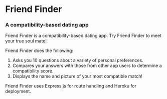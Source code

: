 # Friend Finder
### A compatibility-based dating app

Friend Finder is a compatibility-based dating app. Try Friend Finder to meet your true soul mate!

Friend Finder does the following:

1. Asks you 10 questions about a variety of personal preferences.
2. Compares your answers with those from other app users to determine a compatibility score.
3. Displays the name and picture of your most compatible match!
 
Friend Finder uses Express.js for route handling and Heroku for deployment.

